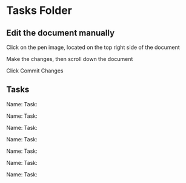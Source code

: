 # Tasks Folder

## Edit the document manually
<p>Click on the pen image, located on the top right side of the document</p>
<p>Make the changes, then scroll down the document</p>
<p>Click Commit Changes</p>

## Tasks

<p>Name:   Task:</p>
<p>Name:   Task:</p>
<p>Name:   Task:</p>
<p>Name:   Task:</p>
<p>Name:   Task:</p>
<p>Name:   Task:</p>
<p>Name:   Task:</p>
